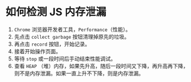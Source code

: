 # 如何检测 JS 内存泄漏

1. `Chrome` 浏览器开发者工具，`Performance`（性能）。
2. 先点击 `collect garbage` 按钮清理掉原先的垃圾。
3. 再点击 `record` 按钮，开始记录。
4. 接着开始操作页面。
5. 等待 `stop` 或一段时间后手动结束性能调试。
6. 查看 `HEAP` （堆）内存，如果先升高，随后一段时间又下降，再升高再下降，则不是内存泄漏。如果一直上升不下降，则是内存泄漏。
 